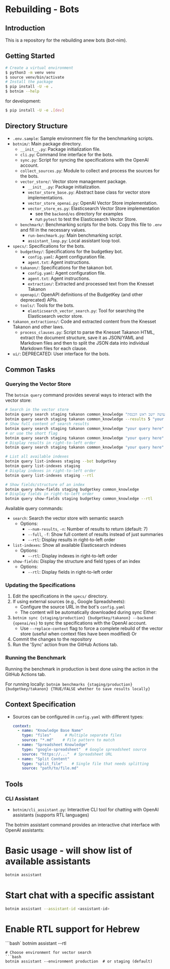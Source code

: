 # Rebuilding - Bots

## Introduction

This is a repository for the rebuilding anew bots (bot-nim).

## Getting Started

```bash
# Create a virtual environment
$ python3 -m venv venv
$ source venv/bin/activate
# Install the package
$ pip install -U -e .
$ botnim --help
```

for development:
```bash
$ pip install -U -e .[dev]
```

## Directory Structure

- `.env.sample`: Sample environment file for the benchmarking scripts.
- `botnim/`: Main package directory.
  - `__init__.py`: Package initialization file.
  - `cli.py`: Command line interface for the bots.
  - `sync.py`: Script for syncing the specifications with the OpenAI account.
  - `collect_sources.py`: Module to collect and process the sources for the bots.
  - `vector_store/`: Vector store management package.
    - `__init__.py`: Package initialization.
    - `vector_store_base.py`: Abstract base class for vector store implementations.
    - `vector_store_openai.py`: OpenAI Vector Store implementation.
    - `vector_store_es.py`: Elasticsearch Vector Store implementation
        - see the `backend/es` directory for examples
        - run `pytest` to test the Elasticsearch Vector Store.
  - `benchmark/`: Benchmarking scripts for the bots.
      Copy this file to `.env` and fill in the necessary values.
    - `run-benchmark.py`: Main benchmarking script.
    - `assistant_loop.py`: Local assistant loop tool.
- `specs/`: Specifications for the bots.
  - `budgetkey/`: Specifications for the budgetkey bot.
    - `config.yaml`: Agent configuration file.
    - `agent.txt`: Agent instructions.
  - `takanon/`: Specifications for the takanon bot.
    - `config.yaml`: Agent configuration file.
    - `agent.txt`: Agent instructions.
    - `extraction/`: Extracted and processed text from the Knesset Takanon
  - `openapi/`: OpenAPI definitions of the BudgetKey (and other deprecated) APIs.
  - `tools/`: Tools for the bots.
    - `elasticsearch_vector_search.py`: Tool for searching the Elasticsearch vector store.
- `takanon_extractions/`: Code and extracted content from the Knesset Takanon and other laws.
  - `process_clauses.py`: Script to parse the Knesset Takanon HTML, extract the document structure, save it as JSON/YAML and Markdown files and then to split the JSON data into individual Markdown files for each clause.
- `ui/`: DEPRECATED: User interface for the bots.

## Common Tasks

### Querying the Vector Store

The `botnim query` command provides several ways to interact with the vector store:

```bash
# Search in the vector store
botnim query search staging takanon common_knowledge "מה עושה יושב ראש הכנסת?"
botnim query search staging takanon common_knowledge --results 5 "your query here"
# Show full content of search results
botnim query search staging takanon common_knowledge "your query here" --full
# or use the short flag
botnim query search staging takanon common_knowledge "your query here" -f
# Display results in right-to-left order
botnim query search staging takanon common_knowledge "your query here" --rtl

# List all available indexes
botnim query list-indexes staging --bot budgetkey
botnim query list-indexes staging
# Display indexes in right-to-left order
botnim query list-indexes staging --rtl

# Show fields/structure of an index
botnim query show-fields staging budgetkey common_knowledge
# Display fields in right-to-left order
botnim query show-fields staging budgetkey common_knowledge --rtl
```

Available query commands:
- `search`: Search the vector store with semantic search
  - Options:
    - `--num-results`, `-n`: Number of results to return (default: 7)
    - `--full`, `-f`: Show full content of results instead of just summaries
    - `--rtl`: Display results in right-to-left order
- `list-indexes`: Show all available Elasticsearch indexes
  - Options:
    - `--rtl`: Display indexes in right-to-left order
- `show-fields`: Display the structure and field types of an index
  - Options:
    - `--rtl`: Display fields in right-to-left order

### Updating the Specifications

1. Edit the specifications in the `specs/` directory.
2. If using external sources (e.g., Google Spreadsheets):
   - Configure the source URL in the bot's `config.yaml`
   - The content will be automatically downloaded during sync
Either:
3. `botnim sync {staging/production} {budgetkey/takanon} --backend {openai/es}` to sync the specifications with the OpenAI account.
   - Use `--replace-context` flag to force a complete rebuild of the vector store (useful when context files have been modified)
Or
3. Commit the changes to the repository
4. Run the 'Sync' action from the GitHub Actions tab.

### Running the Benchmark

Running the benchmark in production is best done using the action in the GitHub Actions tab.

For running locally:
`botnim benchmarks {staging/production} {budgetkey/takanon} {TRUE/FALSE whether to save results locally}`

## Context Specification

- Sources can be configured in `config.yaml` with different types:
  ```yaml
  context:
    - name: "Knowledge Base Name"
      type: "files"      # Multiple separate files
      source: "*.md"    # File pattern to match
    - name: "Spreadsheet Knowledge"
      type: "google-spreadsheet"  # Google spreadsheet source
      source: "https://..."  # Spreadsheet URL
    - name: "Split Content"
      type: "split_file"    # Single file that needs splitting
      source: "path/to/file.md"
  ```


## Tools
### CLI Assistant
- `botnim/cli_assistant.py`: Interactive CLI tool for chatting with OpenAI assistants (supports RTL languages)


The botnim assistant command provides an interactive chat interface with OpenAI assistants:

# Basic usage - will show list of available assistants
```bash
botnim assistant
```
# Start chat with a specific assistant
```bash
botnim assistant --assistant-id <assistant-id>
```
# Enable RTL support for Hebrew
```bash`
botnim assistant --rtl
```
# Choose environment for vector search
```bash
botnim assistant --environment production  # or staging (default)
```


